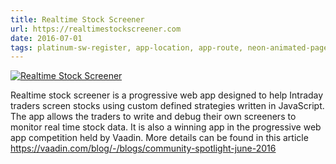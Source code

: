 ```yaml
---
title: Realtime Stock Screener
url: https://realtimestockscreener.com
date: 2016-07-01
tags: platinum-sw-register, app-location, app-route, neon-animated-pages, paper-toast, paper-tabs, paper-menu-button, paper-icon-button, paper-dialog, paper-input, paper-ripple, service-worker, progressive-web-app
---
```


[![Realtime Stock Screener](screenshots/realtime-stockscreener.png)](https://realtimestockscreener.com)

Realtime stock screener is a progressive web app designed to help Intraday traders screen stocks using custom defined strategies written in JavaScript. The app allows the traders to write and debug their own screeners to monitor real time stock data. It is also a winning app in the progressive web app competition held by Vaadin. More details can be found in this article https://vaadin.com/blog/-/blogs/community-spotlight-june-2016
